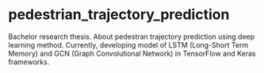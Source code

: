 # pedestrian_trajectory_prediction

Bachelor research thesis. About pedestran trajectory prediction using deep learning method. 
Currently, developing model of LSTM (Long-Short Term Memory) and GCN (Graph Convolutional Network) in TensorFlow and Keras frameworks.
